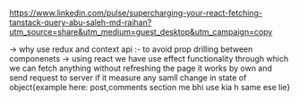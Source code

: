 <!-- Login Page -->
https://www.linkedin.com/pulse/supercharging-your-react-fetching-tanstack-query-abu-saleh-md-raihan?utm_source=share&utm_medium=guest_desktop&utm_campaign=copy

-> why use redux and context api :- to avoid prop drilling between componenets
-> using react we have use effect functionality through which we can fetch anything without refreshing the page it works by own and send request to server if it measure any samll change in state of object{example here: post,comments section me bhi use kia h same ese lie}
